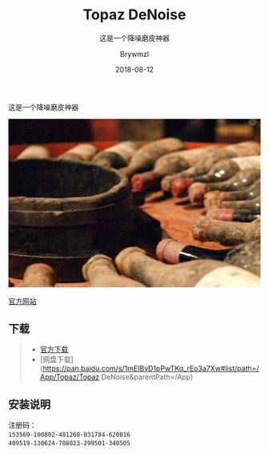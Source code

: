 ﻿---
layout:     post
title:      Topaz DeNoise
subtitle:   这是一个降噪磨皮神器
date:       2018-08-12
author:     Brywmzl
header-img: img/topazlabs/bottles_before2.jpg
catalog: true
tags: [Topaz DeNoise,Ps插件]
categories: [图像处理]
---
这是一个降噪磨皮神器

<!--more-->

![](/img/topazlabs/bottles_before2.jpg)

[官方网站](https://topazlabs.com)

## 下载
>- [官方下载](https://topazlabs.com/downloads)
>- [网盘下载](https://pan.baidu.com/s/1mEIBvD1pPwTKq_rEo3a7Xw#list/path=/App/Topaz/Topaz DeNoise&parentPath=/App)

## 安装说明
注册码：  
`153569-100802-481268-031784-620816`  
`409519-130624-708023-299501-340505`  